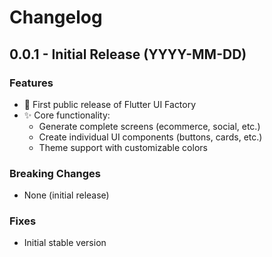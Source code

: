 # Changelog

## 0.0.1 - Initial Release (YYYY-MM-DD)

### Features
- 🎉 First public release of Flutter UI Factory
- ✨ Core functionality:
    - Generate complete screens (ecommerce, social, etc.)
    - Create individual UI components (buttons, cards, etc.)
    - Theme support with customizable colors

### Breaking Changes
- None (initial release)

### Fixes
- Initial stable version